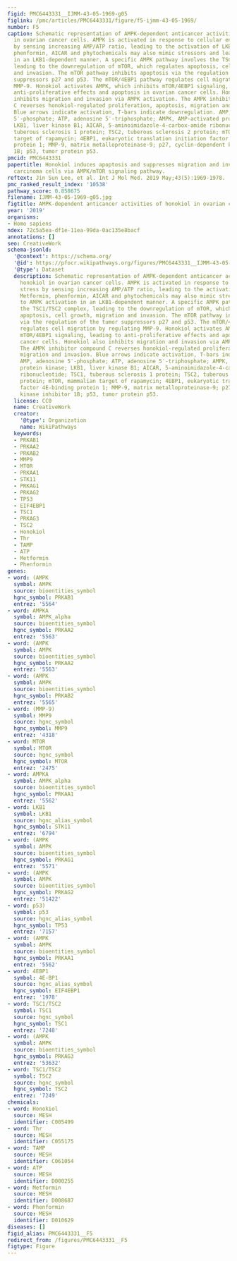 ```yaml
---
figid: PMC6443331__IJMM-43-05-1969-g05
figlink: /pmc/articles/PMC6443331/figure/f5-ijmm-43-05-1969/
number: F5
caption: Schematic representation of AMPK-dependent anticancer activities of honokiol
  in ovarian cancer cells. AMPK is activated in response to cellular energy stress
  by sensing increasing AMP/ATP ratio, leading to the activation of LKB1. Metformin,
  phenformin, AICAR and phytochemicals may also mimic stressors and lead to AMPK activation
  in an LKB1-dependent manner. A specific AMPK pathway involves the TSC1/TSC2 complex,
  leading to the downregulation of mTOR, which regulates apoptosis, cell growth, migration
  and invasion. The mTOR pathway inhibits apoptosis via the regulation of the tumor
  suppressors p27 and p53. The mTOR/4EBP1 pathway regulates cell migration by regulating
  MMP-9. Honokiol activates AMPK, which inhibits mTOR/4EBP1 signaling, leading to
  anti-proliferative effects and apoptosis in ovarian cancer cells. Honokiol also
  inhibits migration and invasion via AMPK activation. The AMPK inhibitor compound
  C reverses honokiol-regulated proliferation, apoptosis, migration and invasion.
  Blue arrows indicate activation, T-bars indicate downregulation. AMP, adenosine
  5′-phosphate; ATP, adenosine 5′-triphosphate; AMPK, AMP-activated protein kinase;
  LKB1, liver kinase B1; AICAR, 5-aminoimidazole-4-carbox-amide ribonucleotide; TSC1,
  tuberous sclerosis 1 protein; TSC2, tuberous sclerosis 2 protein; mTOR, mammalian
  target of rapamycin; 4EBP1, eukaryotic translation initiation factor 4E-binding
  protein 1; MMP-9, matrix metalloproteinase-9; p27, cyclin-dependent kinase inhibitor
  1B; p53, tumor protein p53.
pmcid: PMC6443331
papertitle: Honokiol induces apoptosis and suppresses migration and invasion of ovarian
  carcinoma cells via AMPK/mTOR signaling pathway.
reftext: Jin Sun Lee, et al. Int J Mol Med. 2019 May;43(5):1969-1978.
pmc_ranked_result_index: '10538'
pathway_score: 0.858675
filename: IJMM-43-05-1969-g05.jpg
figtitle: AMPK-dependent anticancer activities of honokiol in ovarian cancer cells
year: '2019'
organisms:
- Homo sapiens
ndex: 72c5a5ea-df1e-11ea-99da-0ac135e8bacf
annotations: []
seo: CreativeWork
schema-jsonld:
  '@context': https://schema.org/
  '@id': https://pfocr.wikipathways.org/figures/PMC6443331__IJMM-43-05-1969-g05.html
  '@type': Dataset
  description: Schematic representation of AMPK-dependent anticancer activities of
    honokiol in ovarian cancer cells. AMPK is activated in response to cellular energy
    stress by sensing increasing AMP/ATP ratio, leading to the activation of LKB1.
    Metformin, phenformin, AICAR and phytochemicals may also mimic stressors and lead
    to AMPK activation in an LKB1-dependent manner. A specific AMPK pathway involves
    the TSC1/TSC2 complex, leading to the downregulation of mTOR, which regulates
    apoptosis, cell growth, migration and invasion. The mTOR pathway inhibits apoptosis
    via the regulation of the tumor suppressors p27 and p53. The mTOR/4EBP1 pathway
    regulates cell migration by regulating MMP-9. Honokiol activates AMPK, which inhibits
    mTOR/4EBP1 signaling, leading to anti-proliferative effects and apoptosis in ovarian
    cancer cells. Honokiol also inhibits migration and invasion via AMPK activation.
    The AMPK inhibitor compound C reverses honokiol-regulated proliferation, apoptosis,
    migration and invasion. Blue arrows indicate activation, T-bars indicate downregulation.
    AMP, adenosine 5′-phosphate; ATP, adenosine 5′-triphosphate; AMPK, AMP-activated
    protein kinase; LKB1, liver kinase B1; AICAR, 5-aminoimidazole-4-carbox-amide
    ribonucleotide; TSC1, tuberous sclerosis 1 protein; TSC2, tuberous sclerosis 2
    protein; mTOR, mammalian target of rapamycin; 4EBP1, eukaryotic translation initiation
    factor 4E-binding protein 1; MMP-9, matrix metalloproteinase-9; p27, cyclin-dependent
    kinase inhibitor 1B; p53, tumor protein p53.
  license: CC0
  name: CreativeWork
  creator:
    '@type': Organization
    name: WikiPathways
  keywords:
  - PRKAB1
  - PRKAA2
  - PRKAB2
  - MMP9
  - MTOR
  - PRKAA1
  - STK11
  - PRKAG1
  - PRKAG2
  - TP53
  - EIF4EBP1
  - TSC1
  - PRKAG3
  - TSC2
  - Honokiol
  - Thr
  - TAMP
  - ATP
  - Metformin
  - Phenformin
genes:
- word: (AMPK
  symbol: AMPK
  source: bioentities_symbol
  hgnc_symbol: PRKAB1
  entrez: '5564'
- word: AMPKA
  symbol: AMPK_alpha
  source: bioentities_symbol
  hgnc_symbol: PRKAA2
  entrez: '5563'
- word: (AMPK
  symbol: AMPK
  source: bioentities_symbol
  hgnc_symbol: PRKAA2
  entrez: '5563'
- word: (AMPK
  symbol: AMPK
  source: bioentities_symbol
  hgnc_symbol: PRKAB2
  entrez: '5565'
- word: (MMP-9)
  symbol: MMP9
  source: hgnc_symbol
  hgnc_symbol: MMP9
  entrez: '4318'
- word: MTOR
  symbol: MTOR
  source: hgnc_symbol
  hgnc_symbol: MTOR
  entrez: '2475'
- word: AMPKA
  symbol: AMPK_alpha
  source: bioentities_symbol
  hgnc_symbol: PRKAA1
  entrez: '5562'
- word: LKB1
  symbol: LKB1
  source: hgnc_alias_symbol
  hgnc_symbol: STK11
  entrez: '6794'
- word: (AMPK
  symbol: AMPK
  source: bioentities_symbol
  hgnc_symbol: PRKAG1
  entrez: '5571'
- word: (AMPK
  symbol: AMPK
  source: bioentities_symbol
  hgnc_symbol: PRKAG2
  entrez: '51422'
- word: p53)
  symbol: p53
  source: hgnc_alias_symbol
  hgnc_symbol: TP53
  entrez: '7157'
- word: (AMPK
  symbol: AMPK
  source: bioentities_symbol
  hgnc_symbol: PRKAA1
  entrez: '5562'
- word: 4EBP1
  symbol: 4E-BP1
  source: hgnc_alias_symbol
  hgnc_symbol: EIF4EBP1
  entrez: '1978'
- word: TSC1/TSC2
  symbol: TSC1
  source: hgnc_symbol
  hgnc_symbol: TSC1
  entrez: '7248'
- word: (AMPK
  symbol: AMPK
  source: bioentities_symbol
  hgnc_symbol: PRKAG3
  entrez: '53632'
- word: TSC1/TSC2
  symbol: TSC2
  source: hgnc_symbol
  hgnc_symbol: TSC2
  entrez: '7249'
chemicals:
- word: Honokiol
  source: MESH
  identifier: C005499
- word: Thr
  source: MESH
  identifier: C055175
- word: TAMP
  source: MESH
  identifier: C061054
- word: ATP
  source: MESH
  identifier: D000255
- word: Metformin
  source: MESH
  identifier: D008687
- word: Phenformin
  source: MESH
  identifier: D010629
diseases: []
figid_alias: PMC6443331__F5
redirect_from: /figures/PMC6443331__F5
figtype: Figure
---
```

